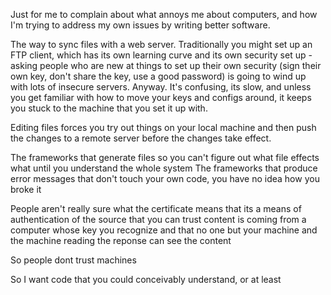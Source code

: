 Just for me to complain about what annoys me about computers, and how I'm trying to address my own issues by writing better software.

The way to sync files with a web server. Traditionally you might set up an FTP client, which has its own learning curve and its own security set up - asking people who are new at things to set up their own security (sign their own key, don't share the key, use a good password) is going to wind up with lots of insecure servers. Anyway. It's confusing, its slow, and unless you get familiar with how to move your keys and configs around, it keeps you stuck to the machine that you set it up with. 

Editing files forces you try out things on your local machine and then push the changes to a remote server before the changes take effect. 

The frameworks that generate files so you can't figure out what file effects what until you understand the whole system
The frameworks that produce error messages that don't touch your own code, you have no idea how you broke it

People aren't really sure what the certificate means
that its a means of authentication of the source
that you can trust content is coming from a computer whose key you recognize
and that no one but your machine and the machine reading the reponse can see the content

So people dont trust machines

So I want code that you could conceivably understand, or at least 